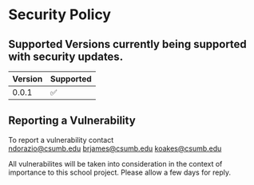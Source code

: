 # Security Policy

## Supported Versions currently being supported with security updates.

| Version | Supported          |
| ------- | ------------------ |
|  0.0.1  | :white_check_mark: |

## Reporting a Vulnerability

To report a vulnerability contact\
ndorazio@csumb.edu
brjames@csumb.edu
koakes@csumb.edu

All vulnerabilites will be taken into consideration in the context of importance to this school project.
Please allow a few days for reply.
